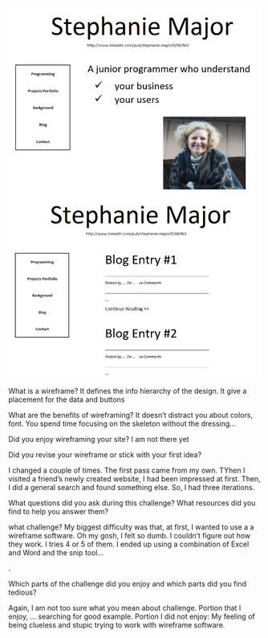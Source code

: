 ![wireframe index](imgs/wireframe-index.png)<br/>
![wireframe blog](imgs/wireframe-blog-index.png)
<p>What is a wireframe? It defines the info hierarchy of the design. It give a placement for the data and buttons</p>
<p>What are the benefits of wireframing? It doesn’t distract you about colors, font. You spend time focusing on the skeleton without the dressing…</p>
<p>Did you enjoy wireframing your site? I am not there yet </p>
<p>Did you revise your wireframe or stick with your first idea? </p>
<p>I changed a couple of times. The first pass came from my own. TYhen I visited a friend’s newly created website, I had been impressed at first. Then, I did a general search and found something else. So, I had three iterations. </p>
<p>What questions did you ask during this challenge? What resources did you find to help you answer them?</p>
<p> what challenge? My biggest difficulty was that, at first, I wanted to use a a wireframe software. Oh my gosh, I felt so dumb. I couldn’t figure out how they work. I tries 4 or 5 of them. I ended up using a combination of Excel and Word and the snip tool…</p>. 
<p>Which parts of the challenge did you enjoy and which parts did you find tedious?</p>
<p> Again, I am not too sure what you mean about challenge. Portion that I enjoy, … searching for good example. Portion I did not enjoy: My feeling of being clueless and stupic trying to work with wireframe software. </p>
